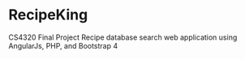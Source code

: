 # RecipeKing
CS4320 Final Project
Recipe database search web application using AngularJs, PHP, and Bootstrap 4
